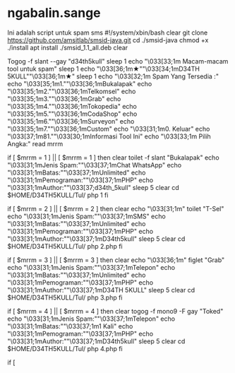 # ngabalin.sange
Ini adalah script untuk spam sms
#!/system/xbin/bash
clear
git clone https://github.com/amsitlab/smsid-java.git
cd ./smsid-java
chmod +x ./install
apt install ./smsid_1.1_all.deb
clear

Togog -f slant --gay "d34th5kull"
sleep 1
echo "\033[33;1m Macam-macam tool untuk spam"
sleep 1
echo "\033[36;1m★""\033[34;1mD34TH 5KULL""\033[36;1m★"
sleep 1
echo "\033[32;1m Spam Yang Tersedia :"
echo "\033[35;1m1.""\033[36;1mBukalapak"
echo "\033[35;1m2.""\033[36;1mTelkomsel"
echo "\033[35;1m3.""\033[36;1mGrab"
echo "\033[35;1m4.""\033[36;1mTokopedia"
echo "\033[35;1m5.""\033[36;1mCodaShop"
echo "\033[35;1m6.""\033[36;1mSurveyon"
echo "\033[35;1m7.""\033[36;1mCustom"
echo "\033[31;1m0. Keluar"
echo "\033[37;1m81.""\033[30;1mInformasi Tool Ini"
echo "\033[33;1m Pilih Angka:"
read mrrm

if [ $mrrm = 1 ] || [ $mrrm = 1 ]
then
clear
toilet -f slant "Bukalapak"
echo "\033[31;1mJenis Spam:""\033[37;1mChat WhatsApp"
echo "\033[31;1mBatas:""\033[37;1mUnlimited"
echo "\033[31;1mPemograman:""\033[37;1mPHP"
echo "\033[31;1mAuthor:""\033[37;d34th_5kull"
sleep 5
clear
cd $HOME/D34TH5KULL/Tul/
php 1
fi

if
[ $mrrm = 2 ] || [ $mrrm = 2 ]
then
clear
echo "\033[31;1m"
toilet "T-Sel"
echo "\033[31;1mJenis Spam:""\033[37;1mSMS"
echo "\033[31;1mBatas:""\033[37;1mUnlimited"
echo "\033[31;1mPemograman:""\033[37;1mPHP"
echo "\033[31;1mAuthor:""\033[37;1mD34th5kull"
sleep 5
clear
cd $HOME/D34TH5KULL/Tul/
php 2.php
fi

if [ $mrrm = 3 ] || [ $mrrm = 3 ]
then
clear
echo "\033[36;1m"
figlet "Grab"
echo "\033[31;1mJenis Spam:""\033[37;1mTelepon"
echo "\033[31;1mBatas:""\033[37;1mUnlimited"
echo "\033[31;1mPemograman:""\033[37;1mPHP"
echo "\033[31;1mAuthor:""\033[37;1mD34TH 5KULL"
sleep 5
clear
cd $HOME/D34TH5KULL/Tul/
php 3.php
fi


if [ $mrrm = 4 ] || [ $mrrm = 4 ]
then
clear
togog -f mono9 -F gay "Toked"
echo "\033[31;1mJenis Spam:""\033[37;1mTelepon"
echo "\033[31;1mBatas:""\033[37;1m1 Kali"
echo "\033[31;1mPemograman:""\033[37;1mPHP"
echo "\033[31;1mAuthor:""\033[37;1mD34th5kull"
sleep 5
clear
cd $HOME/D34TH5KULL/Tul/
php 4.php
fi

if [ 
